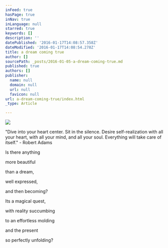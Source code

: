```yaml
---
inFeed: true
hasPage: true
inNav: true
inLanguage: null
starred: true
keywords: []
description: ''
datePublished: '2016-01-17T14:08:57.358Z'
dateModified: '2016-01-17T14:08:54.278Z'
title: a dream coming true
author: []
sourcePath: _posts/2016-01-05-a-dream-coming-true.md
published: true
authors: []
publisher:
  name: null
  domain: null
  url: null
  favicon: null
url: a-dream-coming-true/index.html
_type: Article

---
```

![](https://the-grid-user-content.s3-us-west-2.amazonaws.com/24829036-76da-4c1c-b42b-8069beef0f97.jpg)

"Dive into your heart center. Sit in the silence. Desire self-realization with all your heart, with all your mind, and all your soul. Everything will take care of itself." - Robert Adams 

Is there anything 

more beautiful 

than a dream, 

well expressed, 

and then becoming? 

Its a magical quest, 

with reality succumbing 

to an effortless molding 

and the present 

so perfectly unfolding?